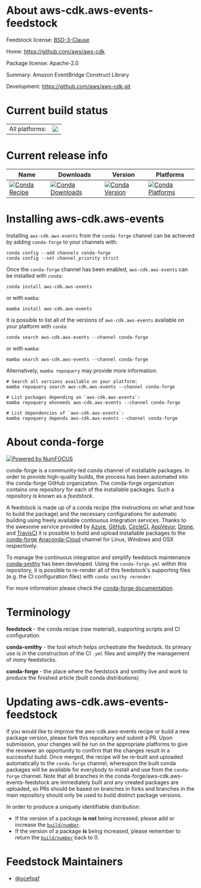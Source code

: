 About aws-cdk.aws-events-feedstock
==================================

Feedstock license: [BSD-3-Clause](https://github.com/conda-forge/aws-cdk.aws-events-feedstock/blob/main/LICENSE.txt)

Home: https://github.com/aws/aws-cdk

Package license: Apache-2.0

Summary: Amazon EventBridge Construct Library

Development: https://github.com/aws/aws-cdk.git

Current build status
====================


<table><tr><td>All platforms:</td>
    <td>
      <a href="https://dev.azure.com/conda-forge/feedstock-builds/_build/latest?definitionId=19951&branchName=main">
        <img src="https://dev.azure.com/conda-forge/feedstock-builds/_apis/build/status/aws-cdk.aws-events-feedstock?branchName=main">
      </a>
    </td>
  </tr>
</table>

Current release info
====================

| Name | Downloads | Version | Platforms |
| --- | --- | --- | --- |
| [![Conda Recipe](https://img.shields.io/badge/recipe-aws--cdk.aws--events-green.svg)](https://anaconda.org/conda-forge/aws-cdk.aws-events) | [![Conda Downloads](https://img.shields.io/conda/dn/conda-forge/aws-cdk.aws-events.svg)](https://anaconda.org/conda-forge/aws-cdk.aws-events) | [![Conda Version](https://img.shields.io/conda/vn/conda-forge/aws-cdk.aws-events.svg)](https://anaconda.org/conda-forge/aws-cdk.aws-events) | [![Conda Platforms](https://img.shields.io/conda/pn/conda-forge/aws-cdk.aws-events.svg)](https://anaconda.org/conda-forge/aws-cdk.aws-events) |

Installing aws-cdk.aws-events
=============================

Installing `aws-cdk.aws-events` from the `conda-forge` channel can be achieved by adding `conda-forge` to your channels with:

```
conda config --add channels conda-forge
conda config --set channel_priority strict
```

Once the `conda-forge` channel has been enabled, `aws-cdk.aws-events` can be installed with `conda`:

```
conda install aws-cdk.aws-events
```

or with `mamba`:

```
mamba install aws-cdk.aws-events
```

It is possible to list all of the versions of `aws-cdk.aws-events` available on your platform with `conda`:

```
conda search aws-cdk.aws-events --channel conda-forge
```

or with `mamba`:

```
mamba search aws-cdk.aws-events --channel conda-forge
```

Alternatively, `mamba repoquery` may provide more information:

```
# Search all versions available on your platform:
mamba repoquery search aws-cdk.aws-events --channel conda-forge

# List packages depending on `aws-cdk.aws-events`:
mamba repoquery whoneeds aws-cdk.aws-events --channel conda-forge

# List dependencies of `aws-cdk.aws-events`:
mamba repoquery depends aws-cdk.aws-events --channel conda-forge
```


About conda-forge
=================

[![Powered by
NumFOCUS](https://img.shields.io/badge/powered%20by-NumFOCUS-orange.svg?style=flat&colorA=E1523D&colorB=007D8A)](https://numfocus.org)

conda-forge is a community-led conda channel of installable packages.
In order to provide high-quality builds, the process has been automated into the
conda-forge GitHub organization. The conda-forge organization contains one repository
for each of the installable packages. Such a repository is known as a *feedstock*.

A feedstock is made up of a conda recipe (the instructions on what and how to build
the package) and the necessary configurations for automatic building using freely
available continuous integration services. Thanks to the awesome service provided by
[Azure](https://azure.microsoft.com/en-us/services/devops/), [GitHub](https://github.com/),
[CircleCI](https://circleci.com/), [AppVeyor](https://www.appveyor.com/),
[Drone](https://cloud.drone.io/welcome), and [TravisCI](https://travis-ci.com/)
it is possible to build and upload installable packages to the
[conda-forge](https://anaconda.org/conda-forge) [Anaconda-Cloud](https://anaconda.org/)
channel for Linux, Windows and OSX respectively.

To manage the continuous integration and simplify feedstock maintenance
[conda-smithy](https://github.com/conda-forge/conda-smithy) has been developed.
Using the ``conda-forge.yml`` within this repository, it is possible to re-render all of
this feedstock's supporting files (e.g. the CI configuration files) with ``conda smithy rerender``.

For more information please check the [conda-forge documentation](https://conda-forge.org/docs/).

Terminology
===========

**feedstock** - the conda recipe (raw material), supporting scripts and CI configuration.

**conda-smithy** - the tool which helps orchestrate the feedstock.
                   Its primary use is in the construction of the CI ``.yml`` files
                   and simplify the management of *many* feedstocks.

**conda-forge** - the place where the feedstock and smithy live and work to
                  produce the finished article (built conda distributions)


Updating aws-cdk.aws-events-feedstock
=====================================

If you would like to improve the aws-cdk.aws-events recipe or build a new
package version, please fork this repository and submit a PR. Upon submission,
your changes will be run on the appropriate platforms to give the reviewer an
opportunity to confirm that the changes result in a successful build. Once
merged, the recipe will be re-built and uploaded automatically to the
`conda-forge` channel, whereupon the built conda packages will be available for
everybody to install and use from the `conda-forge` channel.
Note that all branches in the conda-forge/aws-cdk.aws-events-feedstock are
immediately built and any created packages are uploaded, so PRs should be based
on branches in forks and branches in the main repository should only be used to
build distinct package versions.

In order to produce a uniquely identifiable distribution:
 * If the version of a package **is not** being increased, please add or increase
   the [``build/number``](https://docs.conda.io/projects/conda-build/en/latest/resources/define-metadata.html#build-number-and-string).
 * If the version of a package **is** being increased, please remember to return
   the [``build/number``](https://docs.conda.io/projects/conda-build/en/latest/resources/define-metadata.html#build-number-and-string)
   back to 0.

Feedstock Maintainers
=====================

* [@ocefpaf](https://github.com/ocefpaf/)

